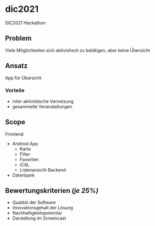 # dic2021

DIC2021 Hackathon

## Problem
Viele Möglichkeiten sich aktivistisch zu betätigen, aber keine Übersicht
## Ansatz
App für Übersicht
### Vorteile
- inter-aktivistische Vernetzung
- gesammelte Veranstaltungen
## Scope
Frontend
- Android App
    - Karte
    - Filter
    - Favoriten
    - iCAL
    - Listenansicht
Backend
- Datenbank

## Bewertungskriterien *(je 25%)*
- Qualität der Software
- Innovationsgehalt der Lösung
- Nachhaltigkeitspotential
- Darstellung im Screencast